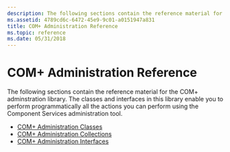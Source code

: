 ```yaml
---
description: The following sections contain the reference material for the COM+ adminstration library. The classes and interfaces in this library enable you to perform programmatically all the actions you can perform using the Component Services administration tool.
ms.assetid: 4789cd6c-6472-45e9-9c01-a0151947a831
title: COM+ Administration Reference
ms.topic: reference
ms.date: 05/31/2018
---
```


# COM+ Administration Reference

The following sections contain the reference material for the COM+ adminstration library. The classes and interfaces in this library enable you to perform programmatically all the actions you can perform using the Component Services administration tool.

-   [COM+ Administration Classes](com--administration-classes.md)
-   [COM+ Administration Collections](com--administration-collections.md)
-   [COM+ Administration Interfaces](com--administration-interfaces.md)

 

 



